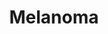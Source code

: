 ---
annotations:
- id: DOID:1909
  parent: disease of cellular proliferation
  type: Disease Ontology
  value: melanoma
- id: PW:0000605
  parent: disease pathway
  type: Pathway Ontology
  value: cancer pathway
- id: CL:0000148
  parent: native cell
  type: Cell Type Ontology
  value: melanocyte
- id: PW:0000013
  parent: disease pathway
  type: Pathway Ontology
  value: disease pathway
authors:
- Khanspers
- MaintBot
- Eweitz
- Finterly
- Egonw
- Mkutmon
citedin:
- link: 10.1016/j.xjidi.2024.100266
  title: Molecular Analysis of Murine Kit K641E Melanoma Progression (2024)
communities:
- CPTAC
- Diseases
description: 'Melanoma, or malignant melanoma, is a highly aggressive cancer that
  develops in melanocytes. Many genes have been found to be mutated or amplified in
  melanoma, with the most commonly mutated genes being BRAF, CDKN2A, NRAS and TP53.
  MAPK and PI3K/Akt signaling are central to melanoma.   This pathway is a summary
  of information from figures 1 and 2 from [Kunz and Vera](https://www.ncbi.nlm.nih.gov/pmc/articles/PMC6520749/)
  and supplemented with information from [KEGG](https://www.kegg.jp/dbget-bin/www_bget?pathway+hsa05218).   CDKN2A
  is frequently mutated in melanoma and germline mutations are associated with an
  increased susceptibility of developing skin cancer. The CDKN2A encodes two proteins,
  p16 (INK4A) and p14ARF, with different functions. p16 binds to CDK4, which prevents
  phosphorylation of Rb, thereby controlling the G1 to S transition. Without functioning
  p16, G1 to S transition can proceed. p14ARF is central to cell cycle regulation,
  inhibiting MDM2, which normally degrades p53, so loss of p14ARF has a similar effect
  to loss of p53.   Protein phosphorylation sites were added based on information
  from PhosphoSitePlus (R), www.phosphosite.org. '
last-edited: 2025-08-27
ndex: 8396f7d7-8b6c-11eb-9e72-0ac135e8bacf
organisms:
- Homo sapiens
redirect_from:
- /index.php/Pathway:WP4685
- /instance/WP4685
- /instance/WP4685_r140458
revision: r140458
schema-jsonld:
- '@context': https://schema.org/
  '@id': https://wikipathways.github.io/pathways/WP4685.html
  '@type': Dataset
  creator:
    '@type': Organization
    name: WikiPathways
  description: 'Melanoma, or malignant melanoma, is a highly aggressive cancer that
    develops in melanocytes. Many genes have been found to be mutated or amplified
    in melanoma, with the most commonly mutated genes being BRAF, CDKN2A, NRAS and
    TP53. MAPK and PI3K/Akt signaling are central to melanoma.   This pathway is a
    summary of information from figures 1 and 2 from [Kunz and Vera](https://www.ncbi.nlm.nih.gov/pmc/articles/PMC6520749/)
    and supplemented with information from [KEGG](https://www.kegg.jp/dbget-bin/www_bget?pathway+hsa05218).   CDKN2A
    is frequently mutated in melanoma and germline mutations are associated with an
    increased susceptibility of developing skin cancer. The CDKN2A encodes two proteins,
    p16 (INK4A) and p14ARF, with different functions. p16 binds to CDK4, which prevents
    phosphorylation of Rb, thereby controlling the G1 to S transition. Without functioning
    p16, G1 to S transition can proceed. p14ARF is central to cell cycle regulation,
    inhibiting MDM2, which normally degrades p53, so loss of p14ARF has a similar
    effect to loss of p53.   Protein phosphorylation sites were added based on information
    from PhosphoSitePlus (R), www.phosphosite.org. '
  keywords:
  - AKT1
  - AKT2
  - AKT3
  - ARAF
  - BAD
  - BAK1
  - BAX
  - BRAF
  - Binimetinib
  - CALM1
  - CALM2
  - CALM3
  - CALML3
  - CALML4
  - CALML5
  - CALML6
  - CCND1
  - CDH1
  - CDK4
  - CDK6
  - CDKN1A
  - CREB1
  - Cobimetinib
  - DDB2
  - Dabrafenib
  - E2F1
  - E2F2
  - E2F3
  - ELK1
  - ERBB4
  - ETS1
  - FOS
  - GADD45A
  - GADD45B
  - GADD45G
  - GRB2
  - GRIN2A
  - GRM3
  - HRAS
  - KDR
  - KIT
  - KRAS
  - MAP2K1
  - MAP2K2
  - MAPK1
  - MAPK3
  - MDM2
  - MITF
  - MP1
  - NF1
  - NRAS
  - PAK1
  - PIK3CA
  - PIK3CB
  - PIK3CD
  - PIK3R1
  - PIK3R2
  - PIK3R3
  - PIP3
  - POLK
  - PREX2
  - PTEN
  - RAC1
  - RAF1
  - RB1
  - Regorafenib
  - SHC2
  - SOS1
  - SOS2
  - STK19
  - Sorafenib
  - TP53
  - VCL
  - Vemurafenib
  - p14 ARF (CDKN2A)
  - p16 INK4a(CDKN2A)
  license: CC0
  name: Melanoma
seo: CreativeWork
title: Melanoma
wpid: WP4685
---